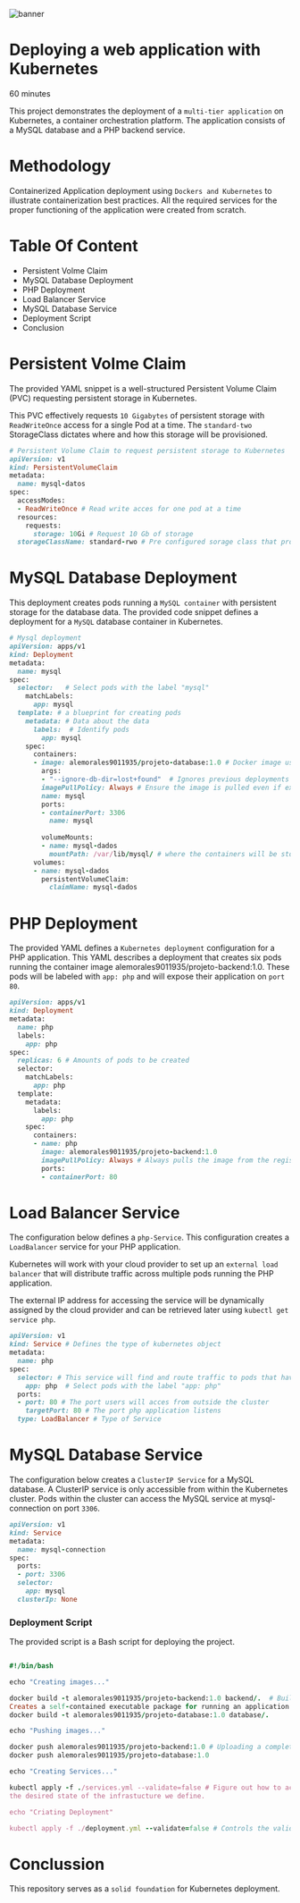 ![banner](images/9.jpg)

# Deploying a web application with Kubernetes

60 minutes

This project demonstrates the deployment of a `multi-tier application` on Kubernetes, a container orchestration platform. The application consists of a MySQL database and a PHP backend service.

# Methodology

Containerized Application deployment using `Dockers and Kubernetes` to illustrate containerization best practices. All the required services for the proper functioning of the application were created from scratch.

# Table Of Content

- Persistent Volme Claim
- MySQL Database Deployment
- PHP Deployment
- Load Balancer Service
- MySQL Database Service
- Deployment Script
- Conclusion

# Persistent Volme Claim

The provided YAML snippet is a well-structured Persistent Volume Claim (PVC) requesting persistent storage in Kubernetes. 

This PVC effectively requests `10 Gigabytes` of persistent storage with `ReadWriteOnce` access for a single Pod at a time. The `standard-two` StorageClass dictates where and how this storage will be provisioned.

```ruby
# Persistent Volume Claim to request persistent storage to Kubernetes
apiVersion: v1 
kind: PersistentVolumeClaim
metadata:
  name: mysql-datos
spec:
  accessModes:
  - ReadWriteOnce # Read write acces for one pod at a time
  resources:
    requests:
      storage: 10Gi # Request 10 Gb of storage
  storageClassName: standard-rwo # Pre configured sorage class that proviions Read write once volumes

```

# MySQL Database Deployment

This deployment creates pods running a `MySQL container` with persistent storage for the database data. The provided code snippet defines a deployment for a `MySQL` database container in Kubernetes.

```ruby
# Mysql deployment
apiVersion: apps/v1
kind: Deployment
metadata:
  name: mysql
spec:
  selector:   # Select pods with the label "mysql"
    matchLabels:
      app: mysql
  template: # a blueprint for creating pods
    metadata: # Data about the data
      labels:  # Identify pods 
        app: mysql
    spec:
      containers:
      - image: alemorales9011935/projeto-database:1.0 # Docker image used for the deployment
        args:
        - "--ignore-db-dir=lost+found"  # Ignores previous deployments
        imagePullPolicy: Always # Ensure the image is pulled even if exists locally
        name: mysql
        ports:
        - containerPort: 3306
          name: mysql
          
        volumeMounts:
        - name: mysql-dados
          mountPath: /var/lib/mysql/ # where the containers will be storaged
      volumes:
      - name: mysql-dados
        persistentVolumeClaim:
          claimName: mysql-dados

```

# PHP Deployment

The provided YAML defines a `Kubernetes deployment` configuration for a PHP application. This YAML describes a deployment that creates six pods running the container image alemorales9011935/projeto-backend:1.0. These pods will be labeled with `app: php` and will expose their application on `port 80`.

```ruby
apiVersion: apps/v1
kind: Deployment
metadata:
  name: php
  labels:
    app: php
spec:
  replicas: 6 # Amounts of pods to be created
  selector:
    matchLabels:
      app: php
  template:
    metadata:
      labels:
        app: php
    spec:
      containers:
      - name: php
        image: alemorales9011935/projeto-backend:1.0
        imagePullPolicy: Always # Always pulls the image from the registry even if it exists locally.
        ports:
        - containerPort: 80
```

# Load Balancer Service

The configuration below defines a `php-Service`. This configuration creates a ```LoadBalancer``` service for your PHP application. 

Kubernetes will work with your cloud provider to set up an `external load balancer` that will distribute traffic across multiple pods running the PHP application. 

The external IP address for accessing the service will be dynamically assigned by the cloud provider and can be retrieved later using `kubectl get service php`.

```ruby
apiVersion: v1 
kind: Service # Defines the type of kubernetes object
metadata:
  name: php
spec:
  selector: # This service will find and route traffic to pods that have the label app: php. 
    app: php  # Select pods with the label "app: php"
  ports:
  - port: 80 # The port users will acces from outside the cluster
    targetPort: 80 # The port php application listens 
  type: LoadBalancer # Type of Service

```

# MySQL Database Service

The configuration below creates a `ClusterIP Service` for a MySQL database. A ClusterIP service is only accessible from within the Kubernetes cluster. Pods within the cluster can access the MySQL service at mysql-connection on port `3306`.

```ruby
apiVersion: v1
kind: Service
metadata:
  name: mysql-connection
spec:
  ports:
  - port: 3306
  selector: 
    app: mysql
  clusterIp: None

```

### Deployment Script

The provided script is a Bash script for deploying the project.

```ruby

#!/bin/bash

echo "Creating images..."

docker build -t alemorales9011935/projeto-backend:1.0 backend/.  # Build docker image.
Creates a self-contained executable package for running an application
docker build -t alemorales9011935/projeto-database:1.0 database/. 

echo "Pushing images..."

docker push alemorales9011935/projeto-backend:1.0 # Uploading a completed Docker image to a Docker registry.
docker push alemorales9011935/projeto-database:1.0

echo "Creating Services..."

kubectl apply -f ./services.yml --validate=false # Figure out how to achieve
the desired state of the infrastucture we define.

echo "Criating Deployment"

kubectl apply -f ./deployment.yml --validate=false # Controls the validation behaviour.

```

# Conclussion

This repository serves as a `solid foundation` for Kubernetes deployment. 
